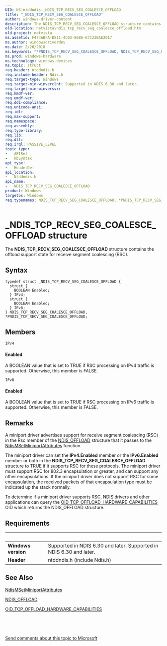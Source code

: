 ```yaml
---
UID: NS:ntddndis._NDIS_TCP_RECV_SEG_COALESCE_OFFLOAD
title: "_NDIS_TCP_RECV_SEG_COALESCE_OFFLOAD"
author: windows-driver-content
description: The NDIS_TCP_RECV_SEG_COALESCE_OFFLOAD structure contains the offload support state for receive segment coalescing (RSC).
old-location: netvista\ndis_tcp_recv_seg_coalesce_offload.htm
old-project: netvista
ms.assetid: F474ABFA-D811-4C03-868A-E7C23BAE2017
ms.author: windowsdriverdev
ms.date: 2/26/2018
ms.keywords: "*PNDIS_TCP_RECV_SEG_COALESCE_OFFLOAD, NDIS_TCP_RECV_SEG_COALESCE_OFFLOAD, NDIS_TCP_RECV_SEG_COALESCE_OFFLOAD structure [Network Drivers Starting with Windows Vista], PNDIS_TCP_RECV_SEG_COALESCE_OFFLOAD, PNDIS_TCP_RECV_SEG_COALESCE_OFFLOAD structure pointer [Network Drivers Starting with Windows Vista], _NDIS_TCP_RECV_SEG_COALESCE_OFFLOAD, netvista.ndis_tcp_recv_seg_coalesce_offload, ntddndis/NDIS_TCP_RECV_SEG_COALESCE_OFFLOAD, ntddndis/PNDIS_TCP_RECV_SEG_COALESCE_OFFLOAD"
ms.prod: windows-hardware
ms.technology: windows-devices
ms.topic: struct
req.header: ntddndis.h
req.include-header: Ndis.h
req.target-type: Windows
req.target-min-winverclnt: Supported in NDIS 6.30 and later.
req.target-min-winversvr: 
req.kmdf-ver: 
req.umdf-ver: 
req.ddi-compliance: 
req.unicode-ansi: 
req.idl: 
req.max-support: 
req.namespace: 
req.assembly: 
req.type-library: 
req.lib: 
req.dll: 
req.irql: PASSIVE_LEVEL
topic_type:
-	APIRef
-	kbSyntax
api_type:
-	HeaderDef
api_location:
-	Ntddndis.h
api_name:
-	NDIS_TCP_RECV_SEG_COALESCE_OFFLOAD
product: Windows
targetos: Windows
req.typenames: NDIS_TCP_RECV_SEG_COALESCE_OFFLOAD, *PNDIS_TCP_RECV_SEG_COALESCE_OFFLOAD
---
```


# _NDIS_TCP_RECV_SEG_COALESCE_OFFLOAD structure
The <b>NDIS_TCP_RECV_SEG_COALESCE_OFFLOAD</b>  structure contains the offload support state for receive segment coalescing (RSC).

## Syntax
````
typedef struct _NDIS_TCP_RECV_SEG_COALESCE_OFFLOAD {
  struct {
    BOOLEAN Enabled;
  } IPv4;
  struct {
    BOOLEAN Enabled;
  } IPv6;
} NDIS_TCP_RECV_SEG_COALESCE_OFFLOAD, *PNDIS_TCP_RECV_SEG_COALESCE_OFFLOAD;
````

## Members


`IPv4`

#### Enabled

A BOOLEAN value that is set to TRUE if RSC processing on IPv4 traffic is supported. Otherwise, this member is FALSE.

`IPv6`

#### Enabled

A BOOLEAN value that is set to TRUE if RSC processing on IPv6 traffic is supported. Otherwise, this member is FALSE.

## Remarks
A miniport driver advertises support for receive segment coalescing (RSC) in the Rsc member of the <a href="..\ntddndis\ns-ntddndis-_ndis_offload.md">NDIS_OFFLOAD</a> structure that it passes to the <a href="..\ndis\nf-ndis-ndismsetminiportattributes.md">NdisMSetMiniportAttributes</a> function. 

The miniport driver can set the <b>IPv4.Enabled</b> member or the <b>IPv6.Enabled</b> member or both in the <b>NDIS_TCP_RECV_SEG_COALESCE_OFFLOAD</b> structure to TRUE if it supports RSC for these protocols. The miniport driver must support RSC for 802.3 encapsulation or greater, and can support any other encapsulations. If the miniport driver does not support RSC for some encapsulation, the received packets of that encapsulation type must be indicated up the stack normally. 

To determine if a miniport driver supports RSC, NDIS drivers and other applications can query the  <a href="https://docs.microsoft.com/en-us/windows-hardware/drivers/network/oid-tcp-connection-offload-hardware-capabilities">OID_TCP_OFFLOAD_HARDWARE_CAPABILITIES</a> OID which returns the NDIS_OFFLOAD structure.

## Requirements
| &nbsp; | &nbsp; |
| ---- |:---- |
| **Windows version** | Supported in NDIS 6.30 and later. Supported in NDIS 6.30 and later. |
| **Header** | ntddndis.h (include Ndis.h) |

## See Also

<a href="..\ndis\nf-ndis-ndismsetminiportattributes.md">NdisMSetMiniportAttributes</a>



<a href="..\ntddndis\ns-ntddndis-_ndis_offload.md">NDIS_OFFLOAD</a>



<a href="https://docs.microsoft.com/en-us/windows-hardware/drivers/network/oid-tcp-connection-offload-hardware-capabilities">OID_TCP_OFFLOAD_HARDWARE_CAPABILITIES</a>



 

 

<a href="mailto:wsddocfb@microsoft.com?subject=Documentation%20feedback [netvista\netvista]:%20NDIS_TCP_RECV_SEG_COALESCE_OFFLOAD structure%20 RELEASE:%20(2/26/2018)&amp;body=%0A%0APRIVACY STATEMENT%0A%0AWe use your feedback to improve the documentation. We don't use your email address for any other purpose, and we'll remove your email address from our system after the issue that you're reporting is fixed. While we're working to fix this issue, we might send you an email message to ask for more info. Later, we might also send you an email message to let you know that we've addressed your feedback.%0A%0AFor more info about Microsoft's privacy policy, see http://privacy.microsoft.com/en-us/default.aspx." title="Send comments about this topic to Microsoft">Send comments about this topic to Microsoft</a>